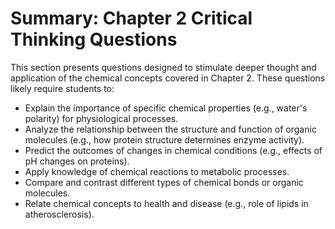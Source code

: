 # Summary: Chapter 2 Critical Thinking Questions

This section presents questions designed to stimulate deeper thought and application of the chemical concepts covered in Chapter 2. These questions likely require students to:

*   Explain the importance of specific chemical properties (e.g., water's polarity) for physiological processes.
*   Analyze the relationship between the structure and function of organic molecules (e.g., how protein structure determines enzyme activity).
*   Predict the outcomes of changes in chemical conditions (e.g., effects of pH changes on proteins).
*   Apply knowledge of chemical reactions to metabolic processes.
*   Compare and contrast different types of chemical bonds or organic molecules.
*   Relate chemical concepts to health and disease (e.g., role of lipids in atherosclerosis).
